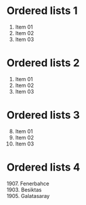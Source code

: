 # Ordered lists 1

1. Item 01
2. Item 02
3. Item 03

# Ordered lists 2

1. Item 01
1. Item 02
1. Item 03

# Ordered lists 3

8. Item 01
5. Item 02
3. Item 03

# Ordered lists 4

1907\. Fenerbahce  
1903\. Besiktas  
1905\. Galatasaray
